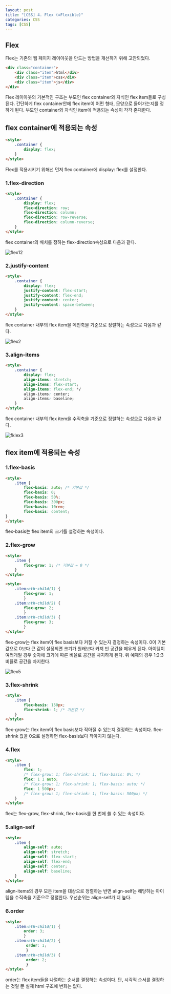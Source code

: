 ```yaml
---
layout: post
title: "[CSS] 4. Flex (=Flexible)" 
categories: CSS
tags: [CSS]
---
```


## Flex

Flex는 기존의 웹 페이지 레이아웃을 만드는 방법을 개선하기 위해 고안되었다.

~~~html
<div class="container">
	<div class="item">html</div>
	<div class="item">css</div>
	<div class="item">js</div>
</div>
~~~

Flex 레이아웃의 기본적인 구조는 부모인 flex container와 자식인 flex item들로 구성된다. 간단하게 flex container안에 flex item이 어떤 형태, 모양으로 들어가는지를 정하게 된다. 부모인 container와 자식인 item에 적용되는 속성이 각각 존재한다.


## flex container에 적용되는 속성

~~~html
<style>
    .container {
	    display: flex;
    }
</style>
~~~

Flex를 적용시키기 위해선 먼저 flex container에 display: flex를 설정한다.

### 1.flex-direction
~~~html
<style>
    .container {
		display: flex;
	    flex-direction: row;
	    flex-direction: column;
	    flex-direction: row-reverse;
	    flex-direction: column-reverse;
    }
</style>
~~~

flex container의 배치를 정하는 flex-direction속성으로 다음과 같다.

![flex12](https://user-images.githubusercontent.com/78485996/135860575-5f9940ba-de23-4d9a-83f6-5c8e19b03b1a.PNG)

### 2.justify-content

~~~html
<style>
    .container {
		display: flex;
		justify-content: flex-start;
		justify-content: flex-end; 
		justify-content: center; 
		justify-content: space-between; 
	}
</style>
~~~

flex container 내부의 flex item을 메인축을 기준으로 정렬하는 속성으로 다음과 같다.


![flex2](https://user-images.githubusercontent.com/78485996/135864992-8d489d13-4626-406c-a044-e21c7b5bb35a.PNG)

### 3.align-items

~~~html
<style>
	.container {
		display: flex;
		align-items: stretch;
		align-items: flex-start;
		align-items: flex-end; */
		align-items: center;
		align-items: baseline;
	}
</style>
~~~

flex container 내부의 flex item을 수직축을 기준으로 정렬하는 속성으로 다음과 같다.

![fklex3](https://user-images.githubusercontent.com/78485996/135867414-e21df3da-c066-40d4-95c6-b81c9371a049.PNG)

## flex item에 적용되는 속성

### 1.flex-basis

~~~html
<style>
	.item {
    	flex-basis: auto; /* 기본값 */
		flex-basis: 0;
		flex-basis: 50%;
		flex-basis: 300px;
		flex-basis: 10rem;
		flex-basis: content;
}
</style>
~~~

flex-basis는 flex item의 크기를 설정하는 속성이다.

### 2.flex-grow

~~~html
<style>
    .item {
	    flex-grow: 1; /* 기본값 = 0 */
    }
</style>
~~~

~~~html
<style>
    .item:nth-child(1) { 
		flex-grow: 1; 
		}
    .item:nth-child(2) { 
		flex-grow: 2; 
		}
    .item:nth-child(3) { 
		flex-grow: 3; 
		}
</style>
~~~

flex-grow는 flex item이 flex basis보다 커질 수 있는지 결정하는 속성이다. 0이 기본값으로 0보다 큰 값이 설정되면 크기가 원래보다 커져 빈 공간을 메우게 된다. 아이템이 여러개일 경우 숫자에 크기에 따른 비율로 공간을 차지하게 된다. 위 예제의 경우 1:2:3 비율로 공간을 차지한다.

![flex5](https://user-images.githubusercontent.com/78485996/135872009-10273a08-9477-437d-aa77-b9e91672e100.PNG)

### 3.flex-shrink

~~~html
<style>
	.item {
	    flex-basis: 150px;
	    flex-shrink: 1; /* 기본값 */
    }
</style>
~~~

flex-grow는 flex item이 flex basis보다 작아질 수 있는지 결정하는 속성이다. flex-shrink 값을 0으로 설정하면 flex-basis보다 작아지지 않는다.

### 4.flex

~~~html
<style>
	.item {
    	flex: 1;
	    /* flex-grow: 1; flex-shrink: 1; flex-basis: 0%; */
	    flex: 1 1 auto;
	    /* flex-grow: 1; flex-shrink: 1; flex-basis: auto; */
	    flex: 1 500px;
	    /* flex-grow: 1; flex-shrink: 1; flex-basis: 500px; */
    }
</style>
~~~

flex는 flex-grow, flex-shrink, flex-basis를 한 번에 쓸 수 있는 속성이다.

### 5.align-self

~~~html
<style>
    .item {
	    align-self: auto;
	    align-self: stretch;
	    align-self: flex-start;
	    align-self: flex-end;
	    align-self: center;
	    align-self: baseline;
    }
</style>
~~~

align-items의 경우 모든 item을 대상으로 정렬하는 반면 align-self는 해당하는 아이템을 수직축을 기준으로 정렬한다. 우선순위는 align-self가 더 높다.

### 6.order

~~~html
<style>
    .item:nth-child(1) { 
		order: 3; 
		} 
    .item:nth-child(2) {
		 order: 1; 
		 } 
    .item:nth-child(3) {
		 order: 2; 
		 } 
</style>
~~~

order는 flex item들을 나열하는 순서를 결정하는 속성이다. 단, 시각적 순서를 결정하는 것일 뿐 실제 html 구조에 변화는 없다.

